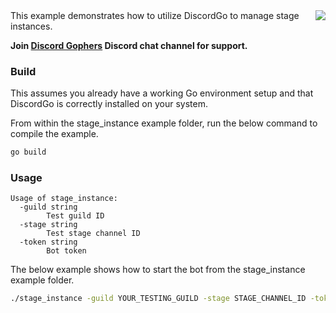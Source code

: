 <img align="right" src="/docs/img/discordgo.svg">
This example demonstrates how to utilize DiscordGo to manage stage instances.

**Join [Discord Gophers](https://discord.gg/0f1SbxBZjYoCtNPP)
Discord chat channel for support.**

### Build

This assumes you already have a working Go environment setup and that
DiscordGo is correctly installed on your system.

From within the stage_instance example folder, run the below command to compile the
example.

```sh
go build
```

### Usage

```
Usage of stage_instance:
  -guild string
    	Test guild ID
  -stage string
    	Test stage channel ID
  -token string
    	Bot token
```

The below example shows how to start the bot from the stage_instance example folder.

```sh
./stage_instance -guild YOUR_TESTING_GUILD -stage STAGE_CHANNEL_ID -token YOUR_BOT_TOKEN
```
```
